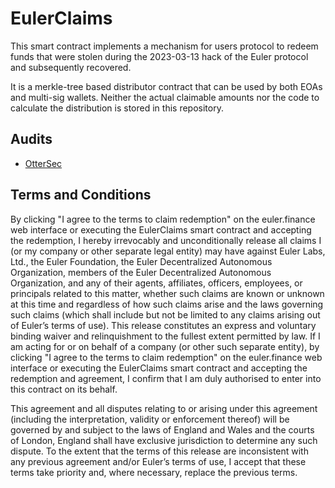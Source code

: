 # EulerClaims

This smart contract implements a mechanism for users protocol to redeem funds that were stolen during the 2023-03-13 hack of the Euler protocol and subsequently recovered.

It is a merkle-tree based distributor contract that can be used by both EOAs and multi-sig wallets. Neither the actual claimable amounts nor the code to calculate the distribution is stored in this repository.

## Audits

* [OtterSec](https://github.com/euler-xyz/euler-claims-contract/blob/master/audits/ottersec_euler_claims_audit_draft.pdf)

## Terms and Conditions

By clicking "I agree to the terms to claim redemption" on the euler.finance web interface or executing the EulerClaims smart contract and accepting the redemption, I hereby irrevocably and unconditionally release all claims I (or my company or other separate legal entity) may have against Euler Labs, Ltd., the Euler Foundation, the Euler Decentralized Autonomous Organization, members of the Euler Decentralized Autonomous Organization, and any of their agents, affiliates, officers, employees, or principals related to this matter, whether such claims are known or unknown at this time and regardless of how such claims arise and the laws governing such claims (which shall include but not be limited to any claims arising out of Euler’s terms of use).  This release constitutes an express and voluntary binding waiver and relinquishment to the fullest extent permitted by law.  If I am acting for or on behalf of a company (or other such separate entity), by clicking "I agree to the terms to claim redemption" on the euler.finance web interface or executing the EulerClaims smart contract and accepting the redemption and agreement, I confirm that I am duly authorised to enter into this contract on its behalf.

This agreement and all disputes relating to or arising under this agreement (including the interpretation, validity or enforcement thereof) will be governed by and subject to the laws of England and Wales and the courts of London, England shall have exclusive jurisdiction to determine any such dispute.  To the extent that the terms of this release are inconsistent with any previous agreement and/or Euler’s terms of use, I accept that these terms take priority and, where necessary, replace the previous terms.
